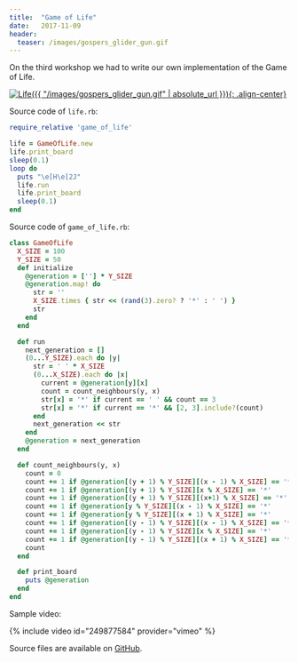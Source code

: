 ```yaml
---
title:  "Game of Life"
date:   2017-11-09
header:
  teaser: /images/gospers_glider_gun.gif
---
```

On the third workshop we had to write our own implementation of the Game of Life.

[![Life]({{ "/images/gospers_glider_gun.gif" | absolute_url }}){: .align-center}][Life]

Source code of `life.rb`:
```ruby
require_relative 'game_of_life'

life = GameOfLife.new
life.print_board
sleep(0.1)
loop do
  puts "\e[H\e[2J"
  life.run
  life.print_board
  sleep(0.1)
end
```

Source code of `game_of_life.rb`:
```ruby
class GameOfLife
  X_SIZE = 100
  Y_SIZE = 50
  def initialize
    @generation = [''] * Y_SIZE
    @generation.map! do
      str = ''
      X_SIZE.times { str << (rand(3).zero? ? '*' : ' ') }
      str
    end
  end

  def run
    next_generation = []
    (0...Y_SIZE).each do |y|
      str = ' ' * X_SIZE
      (0...X_SIZE).each do |x|
        current = @generation[y][x]
        count = count_neighbours(y, x)
        str[x] = '*' if current == ' ' && count == 3
        str[x] = '*' if current == '*' && [2, 3].include?(count)
      end
      next_generation << str
    end
    @generation = next_generation
  end

  def count_neighbours(y, x)
    count = 0
    count += 1 if @generation[(y + 1) % Y_SIZE][(x - 1) % X_SIZE] == '*'
    count += 1 if @generation[(y + 1) % Y_SIZE][x % X_SIZE] == '*'
    count += 1 if @generation[(y + 1) % Y_SIZE][(x+1) % X_SIZE] == '*'
    count += 1 if @generation[y % Y_SIZE][(x - 1) % X_SIZE] == '*'
    count += 1 if @generation[y % Y_SIZE][(x + 1) % X_SIZE] == '*'
    count += 1 if @generation[(y - 1) % Y_SIZE][(x - 1) % X_SIZE] == '*'
    count += 1 if @generation[(y - 1) % Y_SIZE][x % X_SIZE] == '*'
    count += 1 if @generation[(y - 1) % Y_SIZE][(x + 1) % X_SIZE] == '*'
    count
  end

  def print_board
    puts @generation
  end
end
```

Sample video:

{% include video id="249877584" provider="vimeo" %}

Source files are available on [GitHub][GitHub].

[Life]: https://en.wikipedia.org/wiki/Conway%27s_Game_of_Life
[GitHub]: https://github.com/dmlaziuk/bsuir-courses/tree/dm-life/2017/DmLaziuk/life
